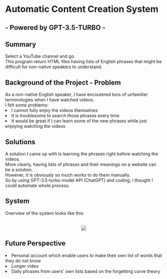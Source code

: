 <h1>Automatic Content Creation System</h1>
<h2>- Powered by GPT-3.5-TURBO -</h2>


<h2>Summary</h2>
Select a YouTube channel and go.<br>
This program return HTML files having lists of English phrases that might be difficult for non-native speakers to understand.<br>

<h2>Background of the Project - Problem</h2>
As a non-native English speaker, I have encoutered tons of unfamilier terminologies when I have watched videos.<br>
I felt some problems:
<li>I cannot fully enjoy the videos themselves</li>
<li>It is troublesome to search those phrases every time</li>
<li>It would be great if I can learn some of the new phrases while just enjoying watching the videos</li>

<h2>Solutions</h2>
A solution I came up with is learning the phrases right before watching the videos.</br>
More clearly, having lists of phrases and their meanings on a website can be a solution.</br>
However, it is obviously so much works to do them manually.</br>
So by using GPT-3.5-turbo model API (ChatGPT) and coding, I thought I could automate whole process.</br>

<h2>System</h2>
Overview of the system looks like this: </br>
<br>
<p align="center">
  <img src="https://user-images.githubusercontent.com/108311122/228447455-2c88df70-8fe3-4d60-b8e8-9cc4e99b82dd.png" />
</p>

<h2>Future Perspective</h2>
<li>Personal account which enable users to make their own list of words that they do not know</li>
<li>Longer video</li>
<li>Daily phrases from users' own lists based on the forgetting curve theory</li>

